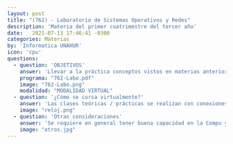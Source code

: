 ```yaml
---
layout: post
title: "(762) - Laboratorio de Sistemas Operativos y Redes"
description: 'Materia del primer cuatrimestre del tercer año'
date:   2021-07-13 17:46:41 -0300
categories: Materias
by: 'Informatica UNAHUR'
icon: 'cpu'
questions:
  - question: 'OBJETIVOS'
    answer: 'Llevar a la práctica conceptos vistos en materias anteriores como Redes y Sistemas Operativos. Se experimenta con servicios y recursos que se instalan y configuran sobre la base de sistemas operativos. Es netamente práctica intentando que el futuro técnico con perfil de desarrollo de software pueda eventualmente armar sus ambientas de trabajo de la forma más adecuada. por ejemplo instalar un servidor Web.'
    programa: "762-Labo.pdf"
    image: "762-Labo.png"
    modalidad: "MODALIDAD VIRTUAL"
  - question: '¿Cómo se cursa virtualmente?'
    answer: 'Las clases teóricas / prácticas se realizan con conexiones sincrónicas en el horario asignado. Se realizan actividad con máquinas virtuales y acceso a servicios Cloud. '
    image: "reloj.png"
  - question: 'Otras consideraciones'
    answer: 'Se requiere en general tener buena capacidad en la Compu y buen acceso a Internet. De tener dificultades con esto, es importante comunicarse con el docente o la dirección de carrera al inicio de cursada.'
    image: "otros.jpg"
---
```

